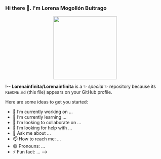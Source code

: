 ### Hi there 👋. I'm Lorena Mogollón Buitrago 
<div id="header" align="center">
<img src="https://media.giphy.com/media/13HBDT4QSTpveU/giphy.gif" width="200"/>
</div>



!--
**Lorenainfinita/Lorenainfinita** is a ✨ _special_ ✨ repository because its `README.md` (this file) appears on your GitHub profile.

Here are some ideas to get you started:

- 🔭 I’m currently working on ...
- 🌱 I’m currently learning ...
- 👯 I’m looking to collaborate on ...
- 🤔 I’m looking for help with ...
- 💬 Ask me about ...
- 📫 How to reach me: ...
- 😄 Pronouns: ...
- ⚡ Fun fact: ...
-->
